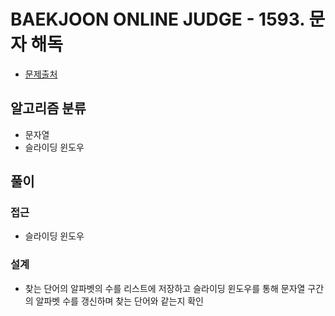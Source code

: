 # BAEKJOON ONLINE JUDGE - 1593. 문자 해독

- [문제출처](https://www.acmicpc.net/problem/1593 '1593. 문자 해독')

## 알고리즘 분류

- 문자열
- 슬라이딩 윈도우

## 풀이

### 접근

- 슬라이딩 윈도우

### 설계

- 찾는 단어의 알파벳의 수를 리스트에 저장하고 슬라이딩 윈도우를 통해 문자열 구간의 알파벳 수를 갱신하며 찾는 단어와 같는지 확인
